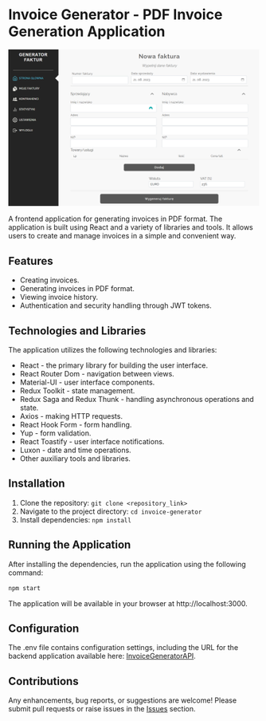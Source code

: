 # Invoice Generator - PDF Invoice Generation Application

![Invoice Generator](./assets/invoicegenerator.png)

A frontend application for generating invoices in PDF format. The application is built using React and a variety of libraries and tools. It allows users to create and manage invoices in a simple and convenient way.

## Features

- Creating invoices.
- Generating invoices in PDF format.
- Viewing invoice history.
- Authentication and security handling through JWT tokens.

## Technologies and Libraries

The application utilizes the following technologies and libraries:

- React - the primary library for building the user interface.
- React Router Dom - navigation between views.
- Material-UI - user interface components.
- Redux Toolkit - state management.
- Redux Saga and Redux Thunk - handling asynchronous operations and state.
- Axios - making HTTP requests.
- React Hook Form - form handling.
- Yup - form validation.
- React Toastify - user interface notifications.
- Luxon - date and time operations.
- Other auxiliary tools and libraries.

## Installation

1. Clone the repository: `git clone <repository_link>`
2. Navigate to the project directory: `cd invoice-generator`
3. Install dependencies: `npm install`

## Running the Application

After installing the dependencies, run the application using the following command:
```bash
npm start
```

The application will be available in your browser at http://localhost:3000.

## Configuration

The .env file contains configuration settings, including the URL for the backend application available here: [InvoiceGeneratorAPI](https://github.com/Seba2471/InvoiceGeneratorAPI).

## Contributions

Any enhancements, bug reports, or suggestions are welcome! Please submit pull requests or raise issues in the [Issues](https://github.com/Seba2471/InvoiceGeneratorAPI/issues) section.
